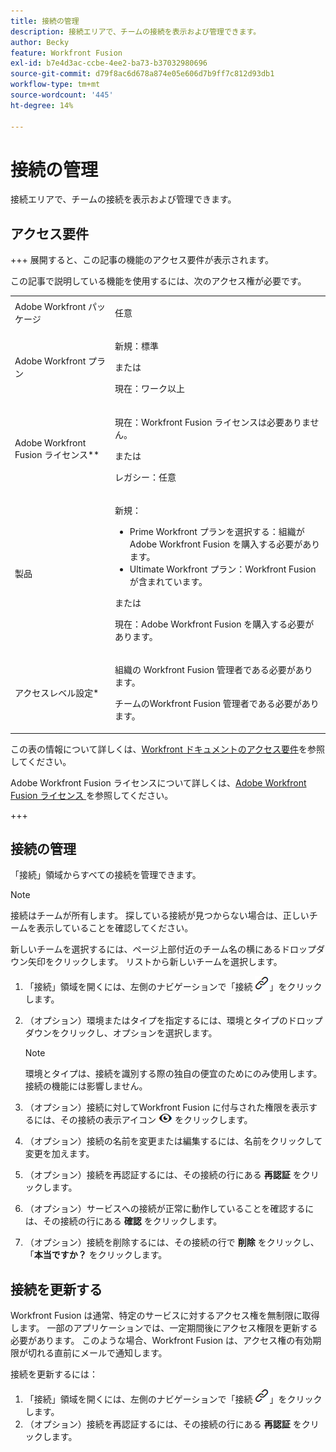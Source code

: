 ```yaml
---
title: 接続の管理
description: 接続エリアで、チームの接続を表示および管理できます。
author: Becky
feature: Workfront Fusion
exl-id: b7e4d3ac-ccbe-4ee2-ba73-b37032980696
source-git-commit: d79f8ac6d678a874e05e606d7b9ff7c812d93db1
workflow-type: tm+mt
source-wordcount: '445'
ht-degree: 14%

---
```


# 接続の管理

接続エリアで、チームの接続を表示および管理できます。

## アクセス要件

+++ 展開すると、この記事の機能のアクセス要件が表示されます。

この記事で説明している機能を使用するには、次のアクセス権が必要です。

<table style="table-layout:auto">
 <col> 
 <col> 
 <tbody> 
  <tr> 
   <td role="rowheader">Adobe Workfront パッケージ 
   <td> <p>任意</p> </td> 
  </tr> 
  <tr data-mc-conditions=""> 
   <td role="rowheader">Adobe Workfront プラン</td> 
   <td> <p>新規：標準</p><p>または</p><p>現在：ワーク以上</p> </td> 
  </tr> 
  <tr> 
   <td role="rowheader">Adobe Workfront Fusion ライセンス**</td> 
   <td>
   <p>現在：Workfront Fusion ライセンスは必要ありません。</p>
   <p>または</p>
   <p>レガシー：任意 </p>
   </td> 
  </tr> 
  <tr> 
   <td role="rowheader">製品</td> 
   <td>
   <p>新規：</p> <ul><li>Prime Workfront プランを選択する：組織がAdobe Workfront Fusion を購入する必要があります。</li><li>Ultimate Workfront プラン：Workfront Fusion が含まれています。</li></ul>
   <p>または</p>
   <p>現在：Adobe Workfront Fusion を購入する必要があります。</p>
   </td> 
  </tr>
  <tr data-mc-conditions=""> 
   <td role="rowheader">アクセスレベル設定*</td> 
   <td> 
     <p>組織の Workfront Fusion 管理者である必要があります。</p>
     <p>チームのWorkfront Fusion 管理者である必要があります。</p>
   </td> 
  </tr> 
   </td> 
  </tr> 
 </tbody> 
</table>

この表の情報について詳しくは、[Workfront ドキュメントのアクセス要件](/help/workfront-fusion/references/licenses-and-roles/access-level-requirements-in-documentation.md)を参照してください。

Adobe Workfront Fusion ライセンスについて詳しくは、[Adobe Workfront Fusion ライセンス ](/help/workfront-fusion/set-up-and-manage-workfront-fusion/licensing-operations-overview/license-automation-vs-integration.md) を参照してください。

+++

## 接続の管理

「接続」領域からすべての接続を管理できます。

>[!NOTE]
>
>接続はチームが所有します。 探している接続が見つからない場合は、正しいチームを表示していることを確認してください。
>
>新しいチームを選択するには、ページ上部付近のチーム名の横にあるドロップダウン矢印をクリックします。 リストから新しいチームを選択します。

1. 「接続」領域を開くには、左側のナビゲーションで「接続 ![ 接続アイコン ](assets/connections-icon.png)」をクリックします。
1. （オプション）環境またはタイプを指定するには、環境とタイプのドロップダウンをクリックし、オプションを選択します。

   >[!NOTE]
   >
   >環境とタイプは、接続を識別する際の独自の便宜のためにのみ使用します。 接続の機能には影響しません。

1. （オプション）接続に対してWorkfront Fusion に付与された権限を表示するには、その接続の表示アイコン ![ 接続権限を表示 ](assets/view-connection-permissions.png) をクリックします。
1. （オプション）接続の名前を変更または編集するには、名前をクリックして変更を加えます。
1. （オプション）接続を再認証するには、その接続の行にある **再認証** をクリックします。
1. （オプション）サービスへの接続が正常に動作していることを確認するには、その接続の行にある **確認** をクリックします。
1. （オプション）接続を削除するには、その接続の行で **削除** をクリックし、「**本当ですか？** をクリックします。

## 接続を更新する

Workfront Fusion は通常、特定のサービスに対するアクセス権を無制限に取得します。 一部のアプリケーションでは、一定期間後にアクセス権限を更新する必要があります。 このような場合、Workfront Fusion は、アクセス権の有効期限が切れる直前にメールで通知します。

接続を更新するには：

1. 「接続」領域を開くには、左側のナビゲーションで「接続 ![ 接続アイコン ](assets/connections-icon.png)」をクリックします。
1. （オプション）接続を再認証するには、その接続の行にある **再認証** をクリックします。
